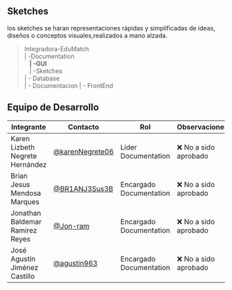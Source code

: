 ## **Sketches**

los sketches se haran representaciones rápidas y simplificadas de ideas, diseños o conceptos visuales,realizados a mano alzada. 

>Integradora-EduMatch<br>
>| -Documentation<br>
>&nbsp;&nbsp; **| -GUI**<br>
>&nbsp;&nbsp; | -Sketches<br>
>| - Database<br>
>| - Documentacion
>| - FrontEnd

## Equipo de Desarrollo
|Integrante|Contacto|Rol|Observaciones|
|----------|-------|---|-------------|
| Karen Lizbeth Negrete Hernández|[@karenNegrete06](https://github.com/karenNegrete06)|Lider Documentation|❌ No a sido aprobado
| Brian Jesus Mendosa Marques|[@BR1ANJ3Sus3B](https://github.com/BR1ANJ3Sus3B)|Encargado Documentation|❌ No a sido aprobado
| Jonathan Baldemar Ramirez Reyes|[@Jon-ram](https://github.com/Jon-ram)|Encargado Documentation|❌ No a sido aprobado
| José Agustín Jiménez Castillo|[@agustin963](https://github.com/agustin963)|Encargado Documentation|❌ No a sido aprobado